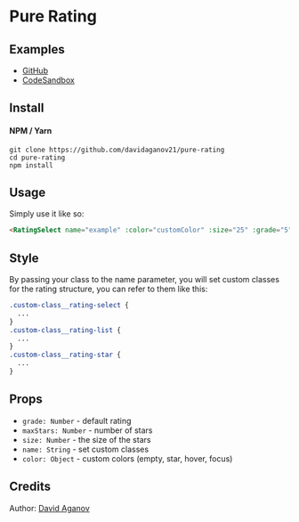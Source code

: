 # Pure Rating

## Examples

- [GitHub](https://github.com/davidaganov21/pure-rating)
- [CodeSandbox](https://codesandbox.io/s/pure-rating-y5f1c7)

## Install

#### NPM / Yarn

```
git clone https://github.com/davidaganov21/pure-rating
cd pure-rating
npm install
```

## Usage

Simply use it like so:

```html
<RatingSelect name="example" :color="customColor" :size="25" :grade="5" :maxStars="5" @rating="value = $event"/>
```

## Style

By passing your class to the name parameter, you will set custom classes for the rating structure, you can refer to them like this:

````css
.custom-class__rating-select {
  ...
}
.custom-class__rating-list {
  ...
}
.custom-class__rating-star {
  ...
}
````

## Props

- `grade: Number` - default rating
- `maxStars: Number` - number of stars
- `size: Number` - the size of the stars
- `name: String` - set custom classes
- `color: Object` - custom colors (empty, star, hover, focus)

## Credits

Author: [David Aganov](https://github.com/davidaganov21)
